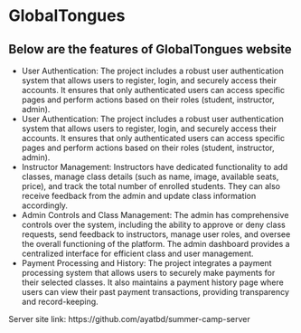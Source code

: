 # GlobalTongues
<h2>Below are the features of GlobalTongues website
</h2>
<ul>
  <li>User Authentication: The project includes a robust user authentication system that allows users to register, login, and securely access their accounts. It ensures that only authenticated users can access specific pages and perform actions based on their roles (student, instructor, admin).
</li>
  <li>User Authentication: The project includes a robust user authentication system that allows users to register, login, and securely access their accounts. It ensures that only authenticated users can access specific pages and perform actions based on their roles (student, instructor, admin).
</li>
  <li>Instructor Management: Instructors have dedicated functionality to add classes, manage class details (such as name, image, available seats, price), and track the total number of enrolled students. They can also receive feedback from the admin and update class information accordingly.</li>
  <li>Admin Controls and Class Management: The admin has comprehensive controls over the system, including the ability to approve or deny class requests, send feedback to instructors, manage user roles, and oversee the overall functioning of the platform. The admin dashboard provides a centralized interface for efficient class and user management.</li>
  <li>Payment Processing and History: The project integrates a payment processing system that allows users to securely make payments for their selected classes. It also maintains a payment history page where users can view their past payment transactions, providing transparency and record-keeping.</li>
</ul>
</hr>
<p>Server site link: <Link>https://github.com/ayatbd/summer-camp-server</Link></p>

